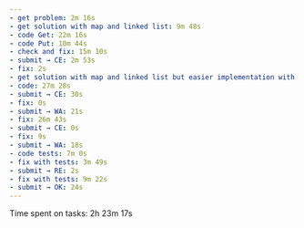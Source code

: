 ```yaml
---
- get problem: 2m 16s
- get solution with map and linked list: 9m 48s
- code Get: 22m 16s
- code Put: 10m 44s
- check and fix: 15m 10s
- submit → CE: 2m 53s
- fix: 2s
- get solution with map and linked list but easier implementation with help: 4m 2s
- code: 27m 28s
- submit → CE: 30s
- fix: 0s
- submit → WA: 21s
- fix: 26m 43s
- submit → CE: 0s
- fix: 9s
- submit → WA: 18s
- code tests: 7m 0s
- fix with tests: 3m 49s
- submit → RE: 2s
- fix with tests: 9m 22s
- submit → OK: 24s
---
```

Time spent on tasks: 2h 23m 17s
